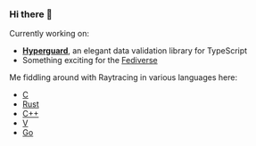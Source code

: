 ### Hi there 👋

Currently working on:

- **[Hyperguard](https://github.com/shovon/hyperguard)**, an elegant data validation library for TypeScript
- Something exciting for the [Fediverse](https://en.wikipedia.org/wiki/Fediverse)

Me fiddling around with Raytracing in various languages here:

- [C](https://github.com/shovon/raytracing-c)
- [Rust](https://github.com/shovon/raytracing-rust)
- [C++](https://github.com/shovon/raytracing-cpp)
- [V](https://github.com/shovon/raytracing-vlang)
- [Go](https://github.com/shovon/raytracing-golang)

<!--
**shovon/shovon** is a ✨ _special_ ✨ repository because its `README.md` (this file) appears on your GitHub profile.

Here are some ideas to get you started:

- 🔭 I’m currently working on ...
- 🌱 I’m currently learning ...
- 👯 I’m looking to collaborate on ...
- 🤔 I’m looking for help with ...
- 💬 Ask me about ...
- 📫 How to reach me: ...
- 😄 Pronouns: ...
- ⚡ Fun fact: ...
-->
